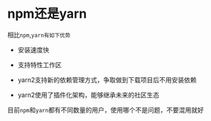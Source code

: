 # npm还是yarn

相比`npm`,`yarn有如下优势`

* 安装速度快

* 支持特性工作区

* yarn2支持新的依赖管理方式，争取做到下载项目后不用安装依赖

* yarn2使用了插件化架构，能够继承未来的社区生态

目前`npm`和`yarn`都有不同数量的用户，使用哪个不是问题，不要混用就好